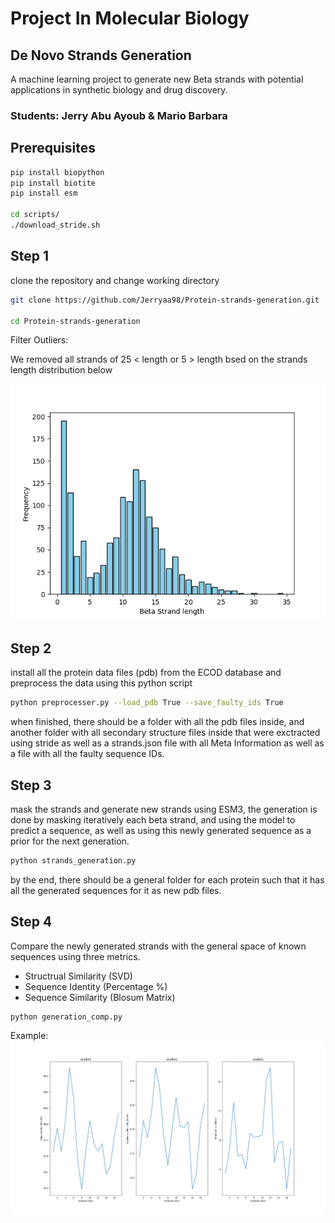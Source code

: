 # Project In Molecular Biology

## De Novo Strands Generation

A machine learning project to generate new Beta strands with potential applications in synthetic biology and drug discovery.

### Students: Jerry Abu Ayoub & Mario Barbara


## Prerequisites
```bash
pip install biopython
pip install biotite
pip install esm

cd scripts/
./download_stride.sh
```

## Step 1

clone the repository and change working directory

```bash
git clone https://github.com/Jerryaa98/Protein-strands-generation.git

cd Protein-strands-generation
```

Filter Outliers:

We removed all strands of  25 < length or 5 > length bsed on the strands length distribution below


![BetaStrandLength.png](images/BetaStrandLength.png)

## Step 2

install all the protein data files (pdb) from the ECOD database and preprocess the data using this python script

```bash
python preprocesser.py --load_pdb True --save_faulty_ids True
```

when finished, there should be a folder with all the pdb files inside, and another folder with all secondary structure files inside that were exctracted using stride as well as a strands.json file with all Meta Information as well as a file with all the faulty sequence IDs.


## Step 3

mask the strands and generate new strands using ESM3, the generation is done by masking iteratively each beta strand, and using the model to predict a sequence, as well as using this newly generated sequence as a prior for the next generation. 

```bash
python strands_generation.py
```

by the end, there should be a general folder for each protein such that it has all the generated sequences for it as new pdb files.

## Step 4

Compare the newly generated strands with the general space of known sequences using three metrics.

- Structrual Similarity (SVD)
- Sequence Identity (Percentage %)
- Sequence Similarity (Blosum Matrix)
  
```bash
python generation_comp.py
```

Example:
![e1af6A1.png](results/e1af6A1.png)
